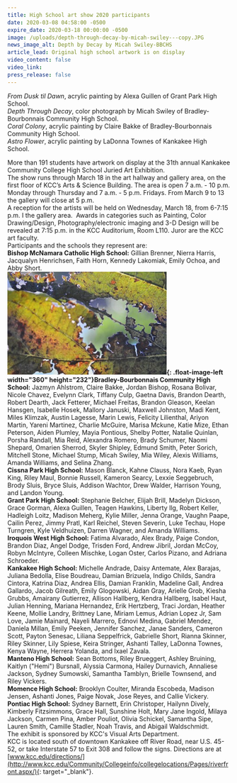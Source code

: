 ```yaml
---
title: High School art show 2020 participants
date: 2020-03-08 04:58:00 -0500
expire_date: 2020-03-18 00:00:00 -0500
image: /uploads/depth-through-decay-by-micah-swiley---copy.JPG
news_image_alt: Depth by Decay by Micah Swiley-BBCHS
article_lead: Original high school artwork is on display
video_content: false
video_link:
press_release: false
---
```


*From Dusk til Dawn*, acrylic painting by Alexa Guillen of Grant Park High School.<br>*Depth Through Decay*, color photograph by Micah Swiley of Bradley-Bourbonnais Community High School.<br>*Coral Colony*, acrylic painting by Claire Bakke of Bradley-Bourbonnais Community High School.<br>*Astro Flower*, acrylic painting by LaDonna Townes of Kankakee High School.

More than 191 students have artwork on display at the 31th annual Kankakee Community College High School Juried Art Exhibition.<br>The show runs through March 18 in the art hallway and gallery area, on the first floor of KCC’s Arts & Science Building. The area is open 7 a.m. - 10 p.m. Monday through Thursday and 7 a.m. - 5 p.m. Fridays. From March 9 to 13 the gallery will close at 5 p.m.&nbsp;<br>A reception for the artists will be held on Wednesday, March 18, from 6-7:15 p.m. I the gallery area. &nbsp;Awards in categories such as Painting, Color Drawing/Design, Photography/electronic imaging and 3-D Design will be revealed at 7:15 p.m. in the KCC Auditorium, Room L110. Juror are the KCC art faculty.&nbsp;<br>Participants and the schools they represent are:<br>**Bishop McNamara Catholic High School:** Gillian Brenner, Nierra Harris, Jacqualyn Henrichsen, Faith Horn, Kennedy Lakomiak, Emily Ochoa, and Abby Short.<br>**![](/uploads/depth-through-decay-by-micah-swiley---copy.JPG){: .float-image-left width="360" height="232"}Bradley-Bourbonnais Community High School:** Jazmyn Ahlstrom, Claire Bakke, Jordan Bishop, Rosana Bolivar, Nicole Chavez, Evelynn Clark, Tiffany Culp, Gaetna Davis, Brandon Dearth, Robert Dearth, Jack Fetterer, Michael Freitas, Brandon Gleason, Keelan Hansgen, Isabelle Hosek, Mallory Januski, Maxwell Johnston, Madi Kent, Miles Klimzak, Austin Lagesse, Marin Lewis, Felicity Lilienthal, Ariyon Martin, Yareni Martinez, Charlie McGuire, Marisa Mckune, Katie Mize, Ethan Peterson, Aiden Plumley, Mayia Pontious, Shelby Potter, Natalie Quinlan, Porsha Randall, Mia Reid, Alexandra Romero, Brady Schumer, Naomi Shepard, Omarien Sherrod, Skyler Shipley, Edmund Smith, Peter Sorich, Mitchell Stone, Michael Stump, Micah Swiley, Mia Wiley, Alexis Williams, Amanda Williams, and Selina Zhang.<br>**Cissna Park High School:** Mason Blanck, Kahne Clauss, Nora Kaeb, Ryan King, Riley Maul, Bonnie Russell, Kameron Searcy, Lexxie Seggebruch, Brody Sluis, Bryce Sluis, Addison Wachtor, Drew Walder, Harrison Young, and Landon Young.<br>**Grant Park High School:** Stephanie Belcher, Elijah Brill, Madelyn Dickson, Grace Gorman, Alexa Guillen, Teagen Hawkins, Liberty Ilg, Robert Keller, Hadleigh Loitz, Madison Meherg, Kylie Miller, Jenna Orange, Vaughn Paape, Cailin Perez, Jimmy Pratl, Karl Reichel, Steven Severin, Luke Techau, Hope Turngren, Kyle Veldhuizen, Darren Wagner, and Amanda Williams.<br>**Iroquois West High School:** Fatima Alvarado, Alex Brady, Paige Condon, Brandon Diaz, Angel Dodge, Trisden Ford, Andrew Jibril, Jordan McCoy, Robyn McIntyre, Colleen Mischke, Logan Oster, Carlos Pizano, and Adriana Schroeder.<br>**Kankakee High School:** Michelle Andrade, Daisy Antemate, Alex Barajas, Juliana Bedolla, Elise Boudreau, Damian Brizuela, Indigo Childs, Sandra Cintora, Katrina Diaz, Andrea Ellis, Damian Franklin, Madeline Gall, Andrea Gallardo, Jacob Gilreath, Emily Glogowski, Aidan Gray, Arielle Grob, Kiesha Grubbs, Amairany Gutierrez, Allison Hallberg, Kendra Hallberg, Isabel Haut, Julian Henning, Mariana Hernandez, Erik Hertzberg, Traci Jordan, Heather Keene, Mollie Landry, Brittney Lane, Miriam Lemus, Adrian Lopez Jr, Sam Love, Jamie Mainard, Nayeli Marrero, Ednovi Medina, Gabriel Mendez, Daniela Millan, Emily Peeken, Jennifer Sanchez, Janae Sanders, Cameron Scott, Payton Senesac, Liliana Seppelfrick, Gabrielle Short, Rianna Skinner, Riley Skinner, Lily Spiese, Keira Stringer, Ashanti Talley, LaDonna Townes, Kenya Wayne, Herrera Yolanda, and Ixael Zavala.<br>**Manteno High School:** Sean Bottoms, Riley Brueggert, Ashley Bruining, Kaitlyn ("Hemi") Bursnall, Alyssia Carmona, Hailey Durnavich, Annaliese Jackson, Sydney Sumowski, Samantha Tamblyn, Brielle Townsend, and Riley Vickers.<br>**Momence High School:** Brooklyn Coulter, Miranda Escobeda, Madison Jensen, Ashanti Jones, Paige Novak, Jose Reyes, and Callie Vickery.<br>**Pontiac High School:** Sydney Barnett, Erin Christoper, Hailynn Dively, Kimberly Fitzsimmons, Grace Hall, Sunshine Holt, Mary Jane Ingold, Milaya Jackson, Carmen Pina, Amber Pouliot, Olivia Schickel, Samantha Sipe, Lauren Smith, Camille Stadler, Noah Travis, and Abigail Waldschmidt.<br>The exhibit is sponsored by KCC's Visual Arts Department.&nbsp;<br>KCC is located south of downtown Kankakee off River Road, near U.S. 45-52, or take Interstate 57 to Exit 308 and follow the signs. Directions are at [www.kcc.edu/directions/](http://www.kcc.edu/Community/Collegeinfo/collegelocations/Pages/riverfront.aspx/){: target="_blank"}.<br>&nbsp;